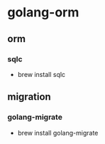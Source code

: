 # golang-orm


## orm
### sqlc
- brew install sqlc

## migration
### golang-migrate
- brew install golang-migrate
